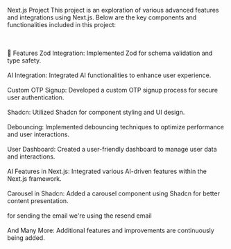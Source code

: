 Next.js Project
This project is an exploration of various advanced features and integrations using Next.js. Below are the key components and functionalities included in this project:

<br/>
<br/>
🚀 Features
Zod Integration: Implemented Zod for schema validation and type safety.
<br/>
<br/>
AI Integration: Integrated AI functionalities to enhance user experience.
<br/>
<br/>
Custom OTP Signup: Developed a custom OTP signup process for secure user authentication.
<br/>
<br/>
Shadcn: Utilized Shadcn for component styling and UI design.
<br/>
<br/>
Debouncing: Implemented debouncing techniques to optimize performance and user interactions.
<br/>
<br/>
User Dashboard: Created a user-friendly dashboard to manage user data and interactions.
<br/>
<br/>
AI Features in Next.js: Integrated various AI-driven features within the Next.js framework.
<br/>
<br/>
Carousel in Shadcn: Added a carousel component using Shadcn for better content presentation.
<br/>
<br/>
for sending the email we're using the resend email
<br/>
<br/>
And Many More: Additional features and improvements are continuously being added.
